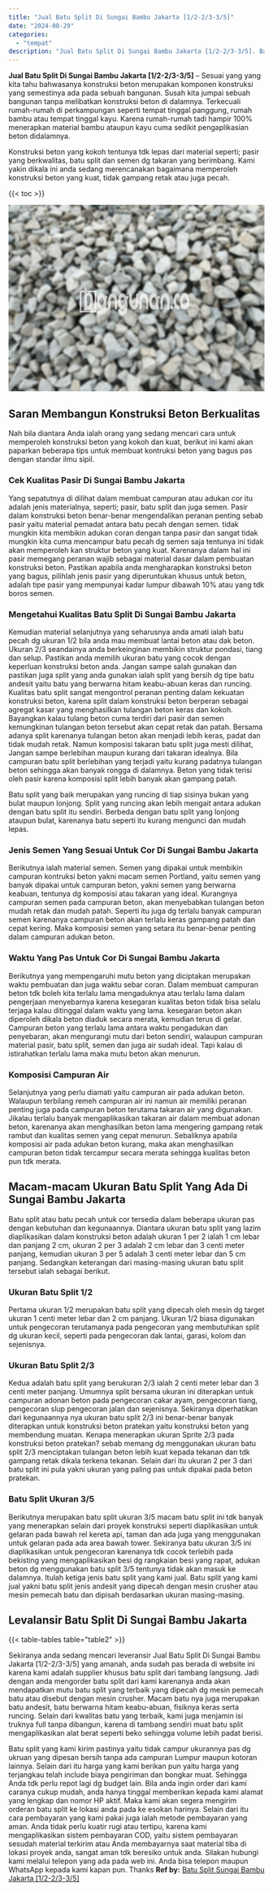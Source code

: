 ```yaml
---
title: "Jual Batu Split Di Sungai Bambu Jakarta [1/2-2/3-3/5]"
date: "2024-08-29"
categories: 
  - "tempat"
description: "Jual Batu Split Di Sungai Bambu Jakarta [1/2-2/3-3/5]. Batu split yang kami kirim pastinya yaitu tidak campur ukurannya pas dg ukruan yang dipesan bersih tan..."
---
```


**Jual Batu Split Di Sungai Bambu Jakarta \[1/2-2/3-3/5\]** – Sesuai yang yang kita tahu bahwasanya konstruksi beton merupakan komponen konstruksi yang semestinya ada pada sebuah bangunan. Susah kita jumpai sebuah bangunan tanpa melibatkan konstruksi beton di dalamnya. Terkecuali rumah-rumah di perkampungan seperti tempat tinggal panggung, rumah bambu atau tempat tinggal kayu. Karena rumah-rumah tadi hampir 100% menerapkan material bambu ataupun kayu cuma sedikit pengaplikasian beton didalamnya.

Konstruksi beton yang kokoh tentunya tdk lepas dari material seperti; pasir yang berkwalitas, batu split dan semen dg takaran yang berimbang. Kami yakin dikala ini anda sedang merencanakan bagaimana memperoleh konstruksi beton yang kuat, tidak gampang retak atau juga pecah.

{{< toc >}}

![Jual Batu Split Di Sungai Bambu Jakarta [1/2-2/3-3/5]](/images/jual-batu-split-09.png)

## Saran Membangun Konstruksi Beton Berkualitas

Nah bila diantara Anda ialah orang yang sedang mencari cara untuk memperoleh konstruksi beton yang kokoh dan kuat, berikut ini kami akan paparkan beberapa tips untuk membuat kontruksi beton yang bagus pas dengan standar ilmu sipil.

### Cek Kualitas Pasir Di Sungai Bambu Jakarta

Yang sepatutnya di dilihat dalam membuat campuran atau adukan cor itu adalah jenis materialnya, seperti; pasir, batu split dan juga semen. Pasir dalam konstruksi beton benar-benar mengendalikan peranan penting sebab pasir yaitu material pemadat antara batu pecah dengan semen. tidak mungkin kita membikin adukan coran dengan tanpa pasir dan sangat tidak mungkin kita cuma mencampur batu pecah dg semen saja tentunya ini tidak akan memperoleh kan struktur beton yang kuat. Karenanya dalam hal ini pasir memegang peranan wajib sebagai material dasar dalam pembuatan konstruksi beton. Pastikan apabila anda mengharapkan konstruksi beton yang bagus, pilihlah jenis pasir yang diperuntukan khusus untuk beton, adalah tipe pasir yang mempunyai kadar lumpur dibawah 10% atau yang tdk boros semen.

### Mengetahui Kualitas Batu Split Di Sungai Bambu Jakarta

Kemudian material selanjutnya yang seharusnya anda amati ialah batu pecah dg ukuran 1/2 bila anda mau membuat lantai beton atau dak beton. Ukuran 2/3 seandainya anda berkeinginan membikin struktur pondasi, tiang dan selup. Pastikan anda memilih ukuran batu yang cocok dengan keperluan konstruksi beton anda. Jangan sampe salah gunakan dan pastikan juga split yang anda gunakan ialah split yang bersih dg tipe batu andesit yaitu batu yang berwarna hitam keabu-abuan keras dan runcing. Kualitas batu split sangat mengontrol peranan penting dalam kekuatan konstruksi beton, karena split dalam konstruksi beton berperan sebagai agregat kasar yang menghasilkan tulangan beton keras dan kokoh. Bayangkan kalau tulang beton cuma terdiri dari pasir dan semen kemungkinan tulangan beton tersebut akan cepat retak dan patah. Bersama adanya split karenanya tulangan beton akan menjadi lebih keras, padat dan tidak mudah retak. Namun komposisi takaran batu split juga mesti dilihat, Jangan sampe berlebihan maupun kurang dari takaran idealnya. Bila campuran batu split berlebihan yang terjadi yaitu kurang padatnya tulangan beton sehingga akan banyak rongga di dalamnya. Beton yang tidak terisi oleh pasir karena komposisi split lebih banyak akan gampang patah.

Batu split yang baik merupakan yang runcing di tiap sisinya bukan yang bulat maupun lonjong. Split yang runcing akan lebih mengait antara adukan dengan batu split itu sendiri. Berbeda dengan batu split yang lonjong ataupun bulat, karenanya batu seperti itu kurang mengunci dan mudah lepas.

### Jenis Semen Yang Sesuai Untuk Cor Di Sungai Bambu Jakarta

Berikutnya ialah material semen. Semen yang dipakai untuk membikin campuran kontruksi beton yakni macam semen Portland, yaitu semen yang banyak dipakai untuk campuran beton, yakni semen yang berwarna keabuan, tentunya dg komposisi atau takaran yang ideal. Kurangnya campuran semen pada campuran beton, akan menyebabkan tulangan beton mudah retak dan mudah patah. Seperti itu juga dg terlalu banyak campuran semen karenanya campuran beton akan terlalu keras gampang patah dan cepat kering. Maka komposisi semen yang setara itu benar-benar penting dalam campuran adukan beton.

### Waktu Yang Pas Untuk Cor Di Sungai Bambu Jakarta

Berikutnya yang mempengaruhi mutu beton yang diciptakan merupakan waktu pembuatan dan juga waktu sebar coran. Dalam membuat campuran beton tdk boleh kita terlalu lama mengaduknya atau terlalu lama dalam pengerjaan menyebarnya karena kesegaran kualitas beton tidak bisa selalu terjaga kalau ditinggal dalam waktu yang lama. kesegaran beton akan diperoleh dikala beton diaduk secara merata, kemudian terus di gelar. Campuran beton yang terlalu lama antara waktu pengadukan dan penyebaran, akan mengurangi mutu dari beton sendiri, walaupun campuran material pasir, batu split, semen dan juga air sudah ideal. Tapi kalau di istirahatkan terlalu lama maka mutu beton akan menurun.

### Komposisi Campuran Air

Selanjutnya yang perlu diamati yaitu campuran air pada adukan beton. Walaupun terbilang remeh campuran air ini namun air memiliki peranan penting juga pada campuran beton terutama takaran air yang digunakan. Jikalau terlalu banyak mengaplikasikan takaran air dalam membuat adonan beton, karenanya akan menghasilkan beton lama mengering gampang retak rambut dan kualitas semen yang cepat menurun. Sebaliknya apabila komposisi air pada adukan beton kurang, maka akan menghasilkan campuran beton tidak tercampur secara merata sehingga kualitas beton pun tdk merata.

## Macam-macam Ukuran Batu Split Yang Ada Di Sungai Bambu Jakarta

Batu split atau batu pecah untuk cor tersedia dalam beberapa ukuran pas dengan kebutuhan dan kegunaannya. Diantara ukuran batu split yang lazim diaplikasikan dalam konstruksi beton adalah ukuran 1 per 2 ialah 1 cm lebar dan panjang 2 cm, ukuran 2 per 3 adalah 2 cm lebar dan 3 centi meter panjang, kemudian ukuran 3 per 5 adalah 3 centi meter lebar dan 5 cm panjang. Sedangkan keterangan dari masing-masing ukuran batu split tersebut ialah sebagai berikut.

### Ukuran Batu Split 1/2

Pertama ukuran 1/2 merupakan batu split yang dipecah oleh mesin dg target ukuran 1 centi meter lebar dan 2 cm panjang. Ukuran 1/2 biasa digunakan untuk pengecoran terutamanya pada pengecoran yang membutuhkan split dg ukuran kecil, seperti pada pengecoran dak lantai, garasi, kolom dan sejenisnya.

### Ukuran Batu Split 2/3

Kedua adalah batu split yang berukuran 2/3 ialah 2 centi meter lebar dan 3 centi meter panjang. Umumnya split bersama ukuran ini diterapkan untuk campuran adonan beton pada pengecoran cakar ayam, pengecoran tiang, pengecoran slup pengecoran jalan dan sejenisnya. Sekiranya diperhatikan dari kegunaannya nya ukuran batu split 2/3 ini benar-benar banyak diterapkan untuk konstruksi beton pratekan yaitu konstruksi beton yang membendung muatan. Kenapa menerapkan ukuran Sprite 2/3 pada konstruksi beton pratekan? sebab memang dg menggunakan ukuran batu split 2/3 menciptakan tulangan beton lebih kuat kepada tekanan dan tdk gampang retak dikala terkena tekanan. Selain dari itu ukuran 2 per 3 dari batu split ini pula yakni ukuran yang paling pas untuk dipakai pada beton pratekan.

### Batu Split Ukuran 3/5

Berikutnya merupakan batu split ukuran 3/5 macam batu split ini tdk banyak yang menerapkan selain dari proyek konstruksi seperti diaplikasikan untuk gelaran pada bawah rel kereta api, taman dan ada juga yang menggunakan untuk gelaran pada ada area bawah tower. Sekiranya batu ukuran 3/5 ini diaplikasikan untuk pengecoran karenanya tdk cocok terlebih pada bekisting yang mengaplikasikan besi dg rangkaian besi yang rapat, adukan beton dg menggunakan batu split 3/5 tentunya tidak akan masuk ke dalamnya. Itulah ketiga jenis batu split yang kami jual. Batu split yang kami jual yakni batu split jenis andesit yang dipecah dengan mesin crusher atau mesin pemecah batu dan dipisah berdasarkan ukuran masing-masing.

## Levalansir Batu Split Di Sungai Bambu Jakarta

{{< table-tables table="table2" >}}

Sekiranya anda sedang mencari leveransir Jual Batu Split Di Sungai Bambu Jakarta \[1/2-2/3-3/5\] yang amanah, anda sudah pas berada di website ini karena kami adalah supplier khusus batu split dari tambang langsung. Jadi dengan anda mengorder batu split dari kami karenanya anda akan mendapatkan mutu batu split yang terbaik yang dipecah dg mesin pemecah batu atau disebut dengan mesin crusher. Macam batu nya juga merupakan batu andesit, batu berwarna hitam keabu-abuan, fisiknya keras serta runcing. Selain dari kwalitas batu yang terbaik, kami juga menjamin isi truknya full tanpa dibangun, karena di tambang sendiri muat batu split mengaplikasikan alat berat seperti beko sehingga volume lebih padat berisi.

Batu split yang kami kirim pastinya yaitu tidak campur ukurannya pas dg ukruan yang dipesan bersih tanpa ada campuran Lumpur maupun kotoran lainnya. Selain dari itu harga yang kami berikan pun yaitu harga yang terjangkau telah include biaya pengiriman dan bongkar muat. Sehingga Anda tdk perlu repot lagi dg budget lain. Bila anda ingin order dari kami caranya cukup mudah, anda hanya tinggal memberikan kepada kami alamat yang lengkap dan nomor HP aktif. Maka kami akan segera mengirim orderan batu split ke lokasi anda pada ke esokan harinya. Selain dari itu cara pembayaran yang kami pakai juga ialah metode pembayaran yang aman. Anda tidak perlu kuatir rugi atau tertipu, karena kami mengaplikasikan sistem pembayaran COD, yaitu sistem pembayaran sesudah material terkirim atau Anda membayarnya saat material tiba di lokasi proyek anda, sangat aman tdk beresiko untuk anda. Silakan hubungi kami melalui telepon yang ada pada web ini. Anda bisa telepon maupun WhatsApp kepada kami kapan pun. Thanks
**Ref by:** [Batu Split Sungai Bambu Jakarta [1/2-2/3-3/5]](https://id.wikipedia.org/wiki/Batu)

